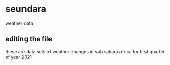 # seundara
weather data

## editing the file

these are data sets of weather changes in sub sahara africa for first quarter of year 2021

